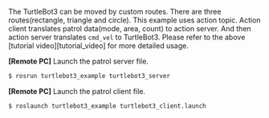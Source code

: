 The TurtleBot3 can be moved by custom routes. There are three routes(rectangle, triangle and circle). This example uses action topic. Action client translates patrol data(mode, area, count) to action server. And then action server translates `cmd_vel` to TurtleBot3. Please refer to the above [tutorial video][tutorial_video] for more detailed usage.

**[Remote PC]** Launch the patrol server file.

```bash
$ rosrun turtlebot3_example turtlebot3_server
```

**[Remote PC]** Launch the patrol client file.

```bash
$ roslaunch turtlebot3_example turtlebot3_client.launch
```

